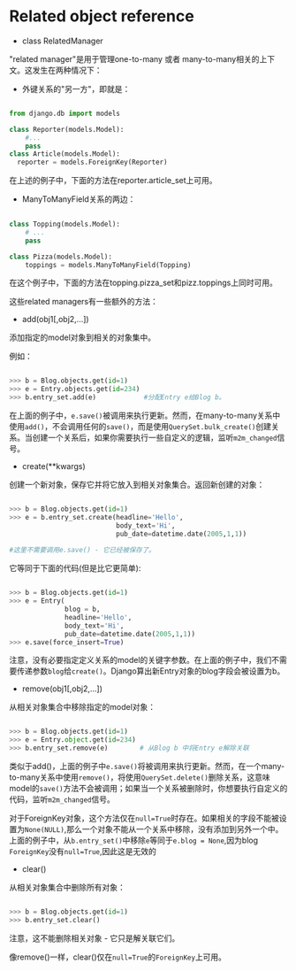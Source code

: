 Related object reference
===========================

- class RelatedManager

"related manager"是用于管理one-to-many 或者 many-to-many相关的上下文。这发生在两种情况下：

  - 外键关系的"另一方"，即就是：

```python

from django.db import models

class Reporter(models.Model):
    #...
    pass
class Article(models.Model):
  reporter = models.ForeignKey(Reporter)
```

在上述的例子中，下面的方法在reporter.article_set上可用。

  - ManyToManyField关系的两边：

```python
	 
class Topping(models.Model):
    # ...
    pass

class Pizza(models.Model):
    toppings = models.ManyToManyField(Topping)
```

在这个例子中，下面的方法在topping.pizza_set和pizz.toppings上同时可用。

这些related managers有一些额外的方法：

  - add(obj1[,obj2,...])

添加指定的model对象到相关的对象集中。

例如：

```python

>>> b = Blog.objects.get(id=1)
>>> e = Entry.objects.get(id=234)
>>> b.entry_set.add(e)            #分配Entry e给Blog b。
```

在上面的例子中，`e.save()`被调用来执行更新。然而，在many-to-many关系中使用`add()`，不会调用任何的`save()`，而是使用`QuerySet.bulk_create()`创建关系。当创建一个关系后，如果你需要执行一些自定义的逻辑，监听`m2m_changed`信号。

  - create(**kwargs)

创建一个新对象，保存它并将它放入到相关对象集合。返回新创建的对象：

```python

>>> b = Blog.objects.get(id=1)
>>> e = b.entry_set.create(headline='Hello',
                           body_text='Hi',
                           pub_date=datetime.date(2005,1,1))
     
#这里不需要调用e.save() - 它已经被保存了。
```

它等同于下面的代码(但是比它更简单):

```python

>>> b = Blog.objects.get(id=1)
>>> e = Entry(
              blog = b,
              headline='Hello',
              body_text='Hi',
              pub_date=datetime.date(2005,1,1))
>>> e.save(force_insert=True)
```

注意，没有必要指定定义关系的model的关键字参数。在上面的例子中，我们不需要传递参数`blog`给`create()`。Django算出新Entry对象的blog字段会被设置为b。

  - remove(obj1[,obj2,...])
    
从相关对象集合中移除指定的model对象：

```python

>>> b = Blog.objects.get(id=1)
>>> e = Entry.object.get(id=234)
>>> b.entry_set.remove(e)        # 从Blog b 中将Entry e解除关联
```

类似于add()，上面的例子中`e.save()`将被调用来执行更新。然而，在一个many-to-many关系中使用`remove()`，将使用`QuerySet.delete()`删除关系，这意味model的`save()`方法不会被调用；如果当一个关系被删除时，你想要执行自定义的代码，监听`m2m_changed`信号。

对于ForeignKey对象，这个方法仅在`null=True`时存在。如果相关的字段不能被设置为`None(NULL)`,那么一个对象不能从一个关系中移除，没有添加到另外一个中。上面的例子中，从`b.entry_set()`中移除`e`等同于`e.blog = None`,因为blog `ForeignKey`没有`null=True`,因此这是无效的

  - clear() 

从相关对象集合中删除所有对象：

```python

>>> b = Blog.objects.get(id=1)
>>> b.entry_set.clear()
```

注意，这不能删除相关对象 - 它只是解关联它们。

像remove()一样，clear()仅在`null=True`的`ForeignKey`上可用。